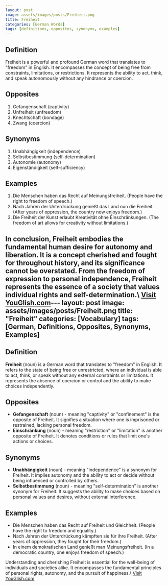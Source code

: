 ```yaml
---
layout: post
image: assets/images/posts/Freiheit.png
title: Freiheit
categories: [German Words]
tags: [definitions, opposites, synonyms, examples]
---
```


## Definition
Freiheit is a powerful and profound German word that translates to "freedom" in English. It encompasses the concept of being free from constraints, limitations, or restrictions. It represents the ability to act, think, and speak autonomously without any hindrance or coercion.

## Opposites
1. Gefangenschaft (captivity)
2. Unfreiheit (unfreedom)
3. Knechtschaft (bondage)
4. Zwang (coercion)

## Synonyms
1. Unabhängigkeit (independence)
2. Selbstbestimmung (self-determination)
3. Autonomie (autonomy)
4. Eigenständigkeit (self-sufficiency)

## Examples
1. Die Menschen haben das Recht auf Meinungsfreiheit. (People have the right to freedom of speech.)
2. Nach Jahren der Unterdrückung genießt das Land nun die Freiheit. (After years of oppression, the country now enjoys freedom.)
3. Die Freiheit der Kunst erlaubt Kreativität ohne Einschränkungen. (The freedom of art allows for creativity without limitations.)

In conclusion, Freiheit embodies the fundamental human desire for autonomy and liberation. It is a concept cherished and fought for throughout history, and its significance cannot be overstated. From the freedom of expression to personal independence, Freiheit represents the essence of a society that values individual rights and self-determination.\ <a id="yg-widget-0" class="youglish-widget" data-query="Freiheit" data-lang="german" data-components="8412" data-auto-start="0" data-bkg-color="theme_light" data-title="How%20to%20pronounce%20Freiheit%20in%20German"  rel="nofollow" href="https://youglish.com">Visit YouGlish.com</a><script async src="https://youglish.com/public/emb/widget.js" charset="utf-8"></script>---
layout: post
image: assets/images/posts/Freiheit.png
title: "Freiheit"
categories: [Vocabulary]
tags: [German, Definitions, Opposites, Synonyms, Examples]
---

## Definition
**Freiheit** (noun) is a German word that translates to "freedom" in English. It refers to the state of being free or unrestricted, where an individual is able to act, think, or speak without any external constraints or limitations. It represents the absence of coercion or control and the ability to make choices independently.

## Opposites
- **Gefangenschaft** (noun) - meaning "captivity" or "confinement" is the opposite of Freiheit. It signifies a situation where one is imprisoned or restrained, lacking personal freedom.
- **Einschränkung** (noun) - meaning "restriction" or "limitation" is another opposite of Freiheit. It denotes conditions or rules that limit one's actions or choices.

## Synonyms
- **Unabhängigkeit** (noun) - meaning "independence" is a synonym for Freiheit. It implies autonomy and the ability to act or decide without being influenced or controlled by others.
- **Selbstbestimmung** (noun) - meaning "self-determination" is another synonym for Freiheit. It suggests the ability to make choices based on personal values and desires, without external interference.

## Examples
- Die Menschen haben das Recht auf Freiheit und Gleichheit. (People have the right to freedom and equality.)
- Nach Jahren der Unterdrückung kämpften sie für ihre Freiheit. (After years of oppression, they fought for their freedom.)
- In einem demokratischen Land genießt man Meinungsfreiheit. (In a democratic country, one enjoys freedom of speech.)

Understanding and cherishing Freiheit is essential for the well-being of individuals and societies alike. It encompasses the fundamental principles of personal rights, autonomy, and the pursuit of happiness.\ <a id="yg-widget-0" class="youglish-widget" data-query="Freiheit" data-lang="german" data-components="8412" data-auto-start="0" data-bkg-color="theme_light" data-title="How%20to%20pronounce%20Freiheit%20in%20German"  rel="nofollow" href="https://youglish.com">Visit YouGlish.com</a><script async src="https://youglish.com/public/emb/widget.js" charset="utf-8"></script>